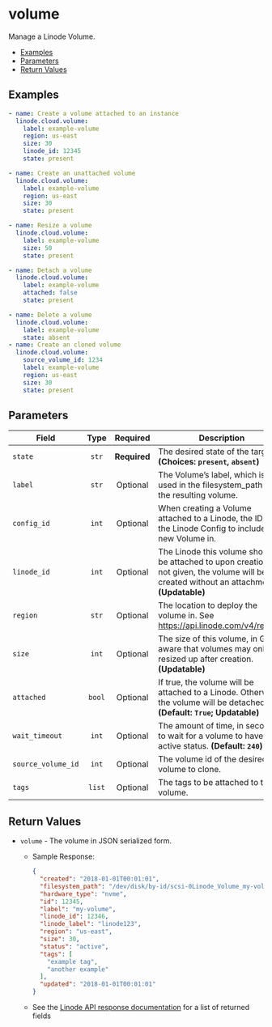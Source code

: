 # volume

Manage a Linode Volume.

- [Examples](#examples)
- [Parameters](#parameters)
- [Return Values](#return-values)

## Examples

```yaml
- name: Create a volume attached to an instance
  linode.cloud.volume:
    label: example-volume
    region: us-east
    size: 30
    linode_id: 12345
    state: present
```

```yaml
- name: Create an unattached volume
  linode.cloud.volume:
    label: example-volume
    region: us-east
    size: 30
    state: present
```

```yaml
- name: Resize a volume
  linode.cloud.volume:
    label: example-volume
    size: 50
    state: present
```

```yaml
- name: Detach a volume
  linode.cloud.volume:
    label: example-volume
    attached: false
    state: present
```

```yaml
- name: Delete a volume
  linode.cloud.volume:
    label: example-volume
    state: absent
- name: Create an cloned volume
  linode.cloud.volume: 
    source_volume_id: 1234
    label: example-volume
    region: us-east
    size: 30
    state: present
```


## Parameters

| Field     | Type | Required | Description                                                                  |
|-----------|------|----------|------------------------------------------------------------------------------|
| `state` | <center>`str`</center> | <center>**Required**</center> | The desired state of the target.  **(Choices: `present`, `absent`)** |
| `label` | <center>`str`</center> | <center>Optional</center> | The Volume’s label, which is also used in the filesystem_path of the resulting volume.   |
| `config_id` | <center>`int`</center> | <center>Optional</center> | When creating a Volume attached to a Linode, the ID of the Linode Config to include the new Volume in.   |
| `linode_id` | <center>`int`</center> | <center>Optional</center> | The Linode this volume should be attached to upon creation. If not given, the volume will be created without an attachment.  **(Updatable)** |
| `region` | <center>`str`</center> | <center>Optional</center> | The location to deploy the volume in. See https://api.linode.com/v4/regions   |
| `size` | <center>`int`</center> | <center>Optional</center> | The size of this volume, in GB. Be aware that volumes may only be resized up after creation.  **(Updatable)** |
| `attached` | <center>`bool`</center> | <center>Optional</center> | If true, the volume will be attached to a Linode. Otherwise, the volume will be detached.  **(Default: `True`; Updatable)** |
| `wait_timeout` | <center>`int`</center> | <center>Optional</center> | The amount of time, in seconds, to wait for a volume to have the active status.  **(Default: `240`)** |
| `source_volume_id` | <center>`int`</center> | <center>Optional</center> | The volume id of the desired volume to clone.   |
| `tags` | <center>`list`</center> | <center>Optional</center> | The tags to be attached to the volume.   |

## Return Values

- `volume` - The volume in JSON serialized form.

    - Sample Response:
        ```json
        {
          "created": "2018-01-01T00:01:01",
          "filesystem_path": "/dev/disk/by-id/scsi-0Linode_Volume_my-volume",
          "hardware_type": "nvme",
          "id": 12345,
          "label": "my-volume",
          "linode_id": 12346,
          "linode_label": "linode123",
          "region": "us-east",
          "size": 30,
          "status": "active",
          "tags": [
            "example tag",
            "another example"
          ],
          "updated": "2018-01-01T00:01:01"
        }
        ```
    - See the [Linode API response documentation](https://www.linode.com/docs/api/volumes/#volume-view__responses) for a list of returned fields


